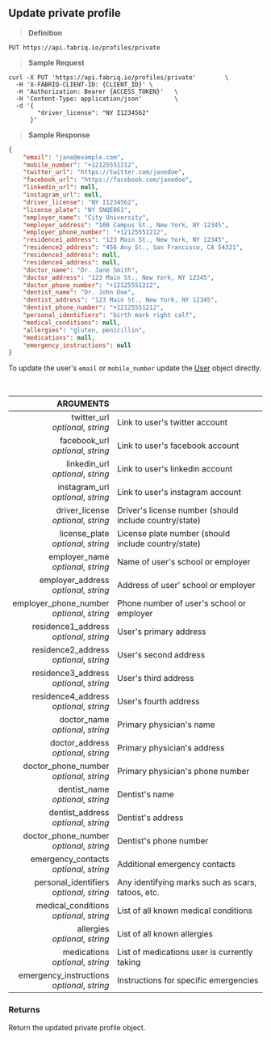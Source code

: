 ## Update private profile

> **Definition**

```text
PUT https://api.fabriq.io/profiles/private
```

> **Sample Request**

```shell
curl -X PUT 'https://api.fabriq.io/profiles/private'        \
  -H 'X-FABRIQ-CLIENT-ID: {CLIENT_ID}' \
  -H 'Authorization: Bearer {ACCESS_TOKEN}'   \
  -H 'Content-Type: application/json'         \
  -d '{                                        
        "driver_license": "NY I1234562"
      }'
```

> **Sample Response**

```json
{
    "email": "jane@example.com",
    "mobile_number": "+12125551212",
    "twitter_url": "https://twitter.com/janedoe",
    "facebook_url": "https://facebook.com/janedoe",
    "linkedin_url": null,
    "instagram_url": null,
    "driver_license": "NY I1234562",
    "license_plate": "NY 5NQE861",
    "employer_name": "City University",
    "employer_address": "100 Campus St., New York, NY 12345",
    "employer_phone_number": "+12125551212",
    "residence1_address": "123 Main St., New York, NY 12345",
    "residence2_address": "456 Any St., San Francisco, CA 54321",
    "residence3_address": null,
    "residence4_address": null,
    "doctor_name": "Dr. Jane Smith",
    "doctor_address": "123 Main St., New York, NY 12345",
    "doctor_phone_number": "+12125551212",
    "dentist_name": "Dr. John Doe",
    "dentist_address": "123 Main St., New York, NY 12345",
    "dentist_phone_number": "+12125551212",
    "personal_identifiers": "birth mark right calf",
    "medical_conditions": null,
    "allergies": "gluten, penicillin",
    "medications": null,
    "emergency_instructions": null
}
```

To update the user's `email` or `mobile_number` update the [User](#the-user-object) object directly.

<br>

ARGUMENTS ||
---------:        | -----------
twitter_url <br>*optional*, *string*  | Link to user's twitter account
facebook_url <br>*optional*, *string*  | Link to user's facebook account
linkedin_url <br>*optional*, *string*  | Link to user's linkedin account
instagram_url <br>*optional*, *string*  | Link to user's instagram account
driver_license <br>*optional*, *string*  | Driver's license number (should include country/state)
license_plate <br>*optional*, *string*  | License plate number (should include country/state)
employer_name <br>*optional*, *string*  | Name of user's school or employer
employer_address <br>*optional*, *string*  | Address of user' school or employer
employer_phone_number <br>*optional*, *string*  | Phone number of user's school or employer
residence1_address <br>*optional*, *string*  | User's primary address
residence2_address <br>*optional*, *string*  | User's second address
residence3_address <br>*optional*, *string*  | User's third address
residence4_address <br>*optional*, *string*  | User's fourth address
doctor_name <br>*optional*, *string*  | Primary physician's name
doctor_address <br>*optional*, *string*  | Primary physician's address
doctor_phone_number <br>*optional*, *string*  | Primary physician's phone number
dentist_name <br>*optional*, *string*  | Dentist's name
dentist_address <br>*optional*, *string*  | Dentist's address
doctor_phone_number <br>*optional*, *string*  | Dentist's phone number
emergency_contacts <br>*optional*, *string*  | Additional emergency contacts
personal_identifiers <br>*optional*, *string*  | Any identifying marks such as scars, tatoos, etc.
medical_conditions <br>*optional*, *string*  | List of all known medical conditions
allergies <br>*optional*, *string*  | List of all known allergies
medications <br>*optional*, *string*  | List of medications user is currently taking
emergency_instructions <br>*optional*, *string*  | Instructions for specific emergencies


### Returns
Return the updated private profile object.

